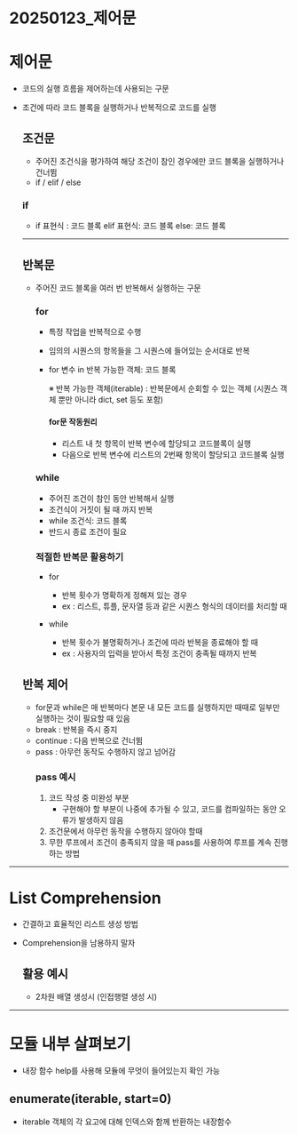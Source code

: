 # 20250123_제어문

# 제어문 
- 코드의 실행 흐름을 제어하는데 사용되는 구문
- 조건에 따라 코드 블록을 실행하거나 반복적으로 코드를 실행

    ## 조건문
    - 주어진 조건식을 평가하여 해당 조건이 참인 경우에만 코드 블록을 실행하거나 건너뜀
    - if / elif / else

    ### if
    - if 표현식 : 
        코드 블록
      elif 표현식:
        코드 블록
      else:
        코드 블록

    ---

    ## 반복문
    - 주어진 코드 블록을 여러 번 반복해서 실행하는 구문

        ### for
        - 특정 작업을 반복적으로 수행
        - 임의의 시퀀스의 항목들을 그 시퀀스에 들어있는 순서대로 반복
        - for 변수 in 반복 가능한 객체:
            코드 블록

            ※ 반복 가능한 객체(iterable) : 반복문에서 순회할 수 있는 객체
                                           (시퀀스 객체 뿐만 아니라 dict, set 등도 포함)
            
            #### for문 작동원리
            - 리스트 내 첫 항목이 반복 변수에 할당되고 코드블록이 실행
            - 다음으로 반복 변수에 리스트의 2번째 항목이 할당되고 코드블록 실행

        ### while
        - 주어진 조건이 참인 동안 반복해서 실행
        - 조건식이 거짓이 될 때 까지 반복
        - while 조건식:
            코드 블록
        - 반드시 종료 조건이 필요

        ### 적절한 반복문 활용하기
        - for
            - 반복 횟수가 명확하게 정해져 있는 경우
            - ex : 리스트, 튜플, 문자열 등과 같은 시퀀스 형식의 데이터를 처리할 때
        
        - while
            - 반복 횟수가 불명확하거나 조건에 따라 반복을 종료해야 할 때
            - ex : 사용자의 입력을 받아서 특정 조건이 충족될 때까지 반복

        
    ## 반복 제어
    - for문과 while은 매 반복마다 본문 내 모든 코드를 실행하지만 때때로 일부만 실행하는 것이 필요할 때 있음
    - break : 반복을 즉시 중지
    - continue : 다음 반복으로 건너뜀
    - pass : 아무런 동작도 수행하지 않고 넘어감
        ### pass 예시
        1. 코드 작성 중 미완성 부분
            - 구현해야 할 부분이 나중에 추가될 수 있고, 코드를 컴파일하는 동안 오류가 발생하지 않음
        2. 조건문에서 아무런 동작을 수행하지 않아야 할때 
        3. 무한 루프에서 조건이 충족되지 않을 때 pass를 사용하여 루프를 계속 진행하는 방법

---

# List Comprehension
- 간결하고 효율적인 리스트 생성 방법
- Comprehension을 남용하지 말자

    ## 활용 예시
    - 2차원 배열 생성시 (인접행렬 생성 시)

---

# 모듈 내부 살펴보기
- 내장 함수 help를 사용해 모듈에 무엇이 들어있는지 확인 가능

## enumerate(iterable, start=0)
- iterable 객체의 각 요고에 대해 인덱스와 함께 반환하는 내장함수
